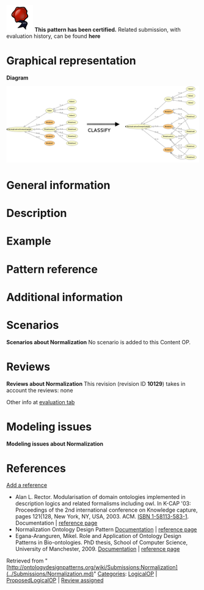 [![](../images/thumb/b/b5/Certified.png/70px-Certified.png)](../Image/Certified.png.md "Certified.png") __This pattern has been certified.__
Related submission, with evaluation history, can be found __here__





#  Graphical representation


__Diagram__




[![Image:Normalisation abstract.png](../images/5/55/Normalisation_abstract.png)](../Image/Normalisation_abstract.png.md "Image:Normalisation abstract.png")




#  General information


  




#  Description


  




#  Example


  




#  Pattern reference


#  Additional information


#  Scenarios



__Scenarios about Normalization__
No scenario is added to this Content OP.




#  Reviews



__Reviews about Normalization__
This revision (revision ID __10129__) takes in account the reviews: none


Other info at [evaluation tab](http://ontologydesignpatterns.org/wiki/index.php?title=Submissions:Normalization&action=evaluation "http://ontologydesignpatterns.org/wiki/index.php?title=Submissions:Normalization&action=evaluation")




  




#  Modeling issues



__Modeling issues about Normalization__

  




#  References


[Add a reference](index.php@title=Odp%253AAdd_reference&subject=../Submissions/Normalization.md "http://ontologydesignpatterns.org/wiki/index.php?title=Odp:Add_reference&subject=Submissions%3ANormalization")



* Alan L. Rector. Modularisation of domain ontologies implemented in description logics and related formalisms including owl. In K-CAP '03: Proceedings of the 2nd international conference on Knowledge capture, pages 121{128, New York, NY, USA, 2003. ACM. [ISBN 1-58113-583-1](http://ontologydesignpatterns.org/wiki/Special:BookSources/1581135831). Documentation | [reference page](../Community/References/Modularisation_of_domain_ontologies_implemented_in_description_logics_and_related_formalisms_including_owl_3.md "Community:References/Modularisation of domain ontologies implemented in description logics and related formalisms including owl 3")
* Normalization Ontology Design Pattern [Documentation](http://www.gong.manchester.ac.uk/odp/html/Normalisation.html "http://www.gong.manchester.ac.uk/odp/html/Normalisation.html") | [reference page](../Community/References/Normalization_ODP_2.md "Community:References/Normalization ODP 2")
* Egana-Aranguren, Mikel. Role and Application of Ontology Design Patterns in Bio-ontologies. PhD thesis, School of Computer Science, University of Manchester, 2009. [Documentation](http://mikeleganaaranguren.files.wordpress.com/2010/01/thesis.pdf "http://mikeleganaaranguren.files.wordpress.com/2010/01/thesis.pdf") | [reference page](../Community/References/Role_and_Application_of_Ontology_Design_Patterns_in_Bio-ontologies.md "Community:References/Role and Application of Ontology Design Patterns in Bio-ontologies")




Retrieved from "[http://ontologydesignpatterns.org/wiki/Submissions:Normalization](../Submissions/Normalization.md)"
 [Categories](http://ontologydesignpatterns.org/wiki/Special:Categories "Special:Categories"): [LogicalOP](../Category/LogicalOP.md "Category:LogicalOP") | [ProposedLogicalOP](../Category/ProposedLogicalOP.md "Category:ProposedLogicalOP") | [Review assigned](../Category/Review_assigned.md "Category:Review assigned")